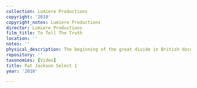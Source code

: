 ```yaml
---
collection: Lumiere Productions
copyright: '2010'
copyright_notes: Lumiere Productions
director: Lumiere Productions
film_title: To Tell The Truth
location: ''
notes: ''
physical_description: The beginning of the great divide in British documentary.
repository: ''
taxonomies: [Video]
title: Pat Jackson Select 1
year: '2010'

---
```

